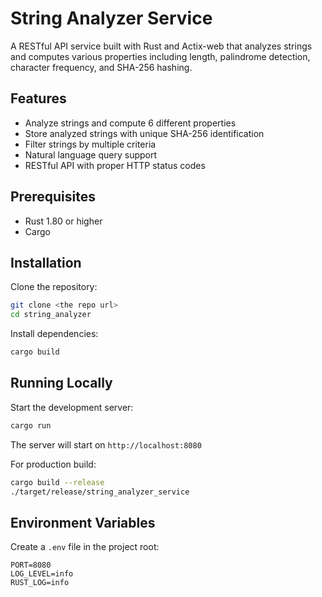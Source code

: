 # String Analyzer Service

A RESTful API service built with Rust and Actix-web that analyzes strings and computes various properties including length, palindrome detection, character frequency, and SHA-256 hashing.

## Features

- Analyze strings and compute 6 different properties
- Store analyzed strings with unique SHA-256 identification
- Filter strings by multiple criteria
- Natural language query support
- RESTful API with proper HTTP status codes


## Prerequisites

- Rust 1.80 or higher
- Cargo

## Installation

Clone the repository:

```bash
git clone <the repo url>
cd string_analyzer
```

Install dependencies:

```bash
cargo build
```

## Running Locally

Start the development server:

```bash
cargo run
```

The server will start on `http://localhost:8080`

For production build:

```bash
cargo build --release
./target/release/string_analyzer_service
```

## Environment Variables

Create a `.env` file in the project root:

```env
PORT=8080
LOG_LEVEL=info
RUST_LOG=info
```